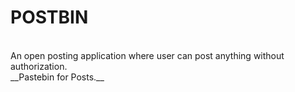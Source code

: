# POSTBIN

<br>
An open posting application where user can post anything without authorization.<br>
__Pastebin for Posts.__
